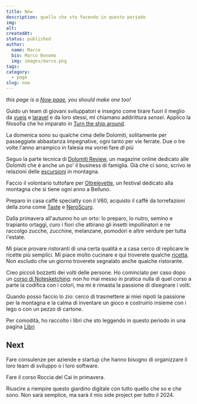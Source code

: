 ```yaml
---
title: Now
description: quello che sto facendo in questo periodo 
img: 
alt: 
createdAt: 
status: published
author:
  name: Marco
  bio: Marco Bonomo
  img: images/marco.png
tags: 
category:
  - page
slug: now
---
```

*this page is a [Now page](https://nownownow.com/about), you should make one too!*

Guido un team di giovani sviluppatori e insegno come tirare fuori il meglio da [vuejs](https://www.vuejs.org) e [laravel](https://www.laravel.com) e da loro stessi, mi chiamano addirittura *sensei*. Applico la filosofia che ho imparato in [Turn the ship around](turn-the-ship-around).

La domenica sono su qualche cima delle Dolomiti, solitamente per passeggiate abbastanza impegnative, ogni tanto per vie ferrate. Due o tre volte l'anno arrampico in falesia ma vorrei fare *di più*

Seguo la parte tecnica di [Dolomiti Review](https://www.dolomitireview.com), un magazine online dedicato alle Dolomiti che è anche un po' il business di famiglia. Già che ci sono, scrivo le relazioni delle [escursioni](https://www.dolomitireview.com/escursioni-dolomiti) in montagna.

Faccio il volontario tuttofare per [Oltrelevette](http://www.oltrelevette.it), un festival dedicato alla montagna che si tiene ogni anno a Belluno.

Preparo in casa caffè specialty con il V60, acquisto il caffè da torrefazioni della zona come [Taste](https://www.tastecoffee.it) e [NeroScuro](https://neroscurocoffee.com/). 

Dalla primavera all'autunno ho un orto: lo preparo, lo nutro, semino e trapianto ortaggi, curo i fiori che attirano gli insetti impollinatori e ne raccolgo zucche, zucchine, melanzane, pomodori e altre verdure per tutta l'estate.

Mi piace provare ristoranti di una certa qualità e a casa cerco di replicare le ricette più semplici. Mi piace molto cucinare e qui troverete qualche [ricetta](recipes). Non escludo che un giorno troverete segnalato anche qualche ristorante.

Creo piccoli bozzetti dei volti delle persone. Ho cominciato per caso dopo un [corso di Notesketching](https://www.domestika.org/it/courses/4382-sketchnoting-comunica-con-note-visive): non ho mai messo in pratica nulla di quel corso a parte la codifica con i colori, ma mi è rimasta la passione di disegnare i volti.

Quando posso faccio lo zio: cerco di trasmettere ai miei nipoti la passione per la montagna e la calma di inventare un gioco e costruirlo insieme con i lego o con un pezzo di cartone. 

Per comodità, ho raccolto i libri che sto leggendo in questo periodo in una pagina [Libri](books)

## Next

Fare consulenze per aziende e startup che hanno bisogno di organizzare il loro team di sviluppo o i loro software.

Fare il corso Roccia del Cai in primavera.

Riuscire a riempire questo giardino digitale con tutto quello che so e che sono. Non sarà semplice, ma sarà il mio side project per tutto il 2024.
 

